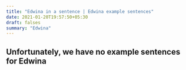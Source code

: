 ```yaml
---
title: "Edwina in a sentence | Edwina example sentences"
date: 2021-01-20T19:57:50+05:30
draft: falses
summary: "Edwina"
---
```

## Unfortunately, we have no example sentences for Edwina                 

